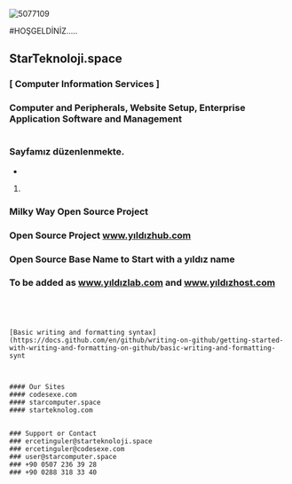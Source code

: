 ![5077109](https://user-images.githubusercontent.com/93947784/185945676-6079821b-9ee0-4fd6-a3bb-6c91a0a79e6e.png)

#HOŞGELDİNİZ.....   
## StarTeknoloji.space  
###  [    Computer Information Services ]
### Computer and Peripherals, Website Setup, Enterprise Application Software and Management
###
    
#       
## 
###   Sayfamız düzenlenmekte.
-
1.  
  
### Milky Way Open Source Project
### Open Source Project www.yıldızhub.com 
### Open Source Base Name to Start with a yıldız name
### To be added as www.yıldızlab.com and www.yıldızhost.com

```   Computer, Phone, Tablet, Technical Service, Operating System Installation, Application Installation, Official Printout, Photocopy, Pvc Coating A4, Spiral Notebook, Second Hand Trading Trasactions are Applie 

    


[Basic writing and formatting syntax](https://docs.github.com/en/github/writing-on-github/getting-started-with-writing-and-formatting-on-github/basic-writing-and-formatting-synt                


              
#### Our Sites 
#### codesexe.com     
#### starcomputer.space 
#### starteknolog.com


### Support or Contact
### ercetinguler@starteknoloji.space  
### ercetinguler@codesexe.com
### user@starcomputer.space
### +90 0507 236 39 28    
### +90 0288 318 33 40
            
